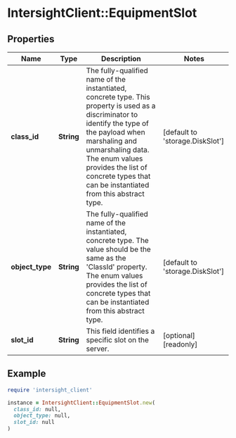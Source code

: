 # IntersightClient::EquipmentSlot

## Properties

| Name | Type | Description | Notes |
| ---- | ---- | ----------- | ----- |
| **class_id** | **String** | The fully-qualified name of the instantiated, concrete type. This property is used as a discriminator to identify the type of the payload when marshaling and unmarshaling data. The enum values provides the list of concrete types that can be instantiated from this abstract type. | [default to &#39;storage.DiskSlot&#39;] |
| **object_type** | **String** | The fully-qualified name of the instantiated, concrete type. The value should be the same as the &#39;ClassId&#39; property. The enum values provides the list of concrete types that can be instantiated from this abstract type. | [default to &#39;storage.DiskSlot&#39;] |
| **slot_id** | **String** | This field identifies a specific slot on the server. | [optional][readonly] |

## Example

```ruby
require 'intersight_client'

instance = IntersightClient::EquipmentSlot.new(
  class_id: null,
  object_type: null,
  slot_id: null
)
```

